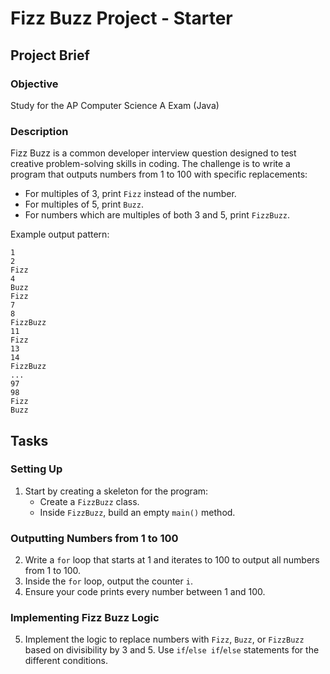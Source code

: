# Fizz Buzz Project - Starter

## Project Brief

### Objective

Study for the AP Computer Science A Exam (Java)

### Description

Fizz Buzz is a common developer interview question designed to test creative problem-solving skills in coding. The challenge is to write a program that outputs numbers from 1 to 100 with specific replacements:

-   For multiples of 3, print `Fizz` instead of the number.
-   For multiples of 5, print `Buzz`.
-   For numbers which are multiples of both 3 and 5, print `FizzBuzz`.

Example output pattern:

```
1
2
Fizz
4
Buzz
Fizz
7
8
FizzBuzz
11
Fizz
13
14
FizzBuzz
...
97
98
Fizz
Buzz
```

## Tasks

### Setting Up

1. Start by creating a skeleton for the program:
    - Create a `FizzBuzz` class.
    - Inside `FizzBuzz`, build an empty `main()` method.

### Outputting Numbers from 1 to 100

2. Write a `for` loop that starts at 1 and iterates to 100 to output all numbers from 1 to 100.
3. Inside the `for` loop, output the counter `i`.
4. Ensure your code prints every number between 1 and 100.

### Implementing Fizz Buzz Logic

5. Implement the logic to replace numbers with `Fizz`, `Buzz`, or `FizzBuzz` based on divisibility by 3 and 5. Use `if`/`else if`/`else` statements for the different conditions.
